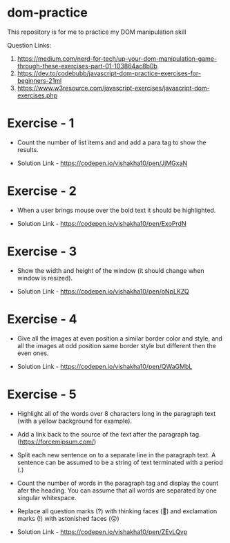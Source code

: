 # dom-practice
This repository is for me to practice my DOM manipulation skill

Question Links: 

1. https://medium.com/nerd-for-tech/up-your-dom-manipulation-game-through-these-exercises-part-01-103864ac8b0b
2. https://dev.to/codebubb/javascript-dom-practice-exercises-for-beginners-21ml
3. https://www.w3resource.com/javascript-exercises/javascript-dom-exercises.php


# Exercise - 1

 - Count the number of list items and and add a para tag to show the results.

 - Solution Link - https://codepen.io/vishakha10/pen/JjMGxaN


# Exercise - 2

 - When a user brings mouse over the bold text it should be highlighted.
 
 - Solution Link - https://codepen.io/vishakha10/pen/ExoPrdN


# Exercise - 3

 - Show the width and height of the window (it should change when window is resized).
 
 - Solution Link - https://codepen.io/vishakha10/pen/oNpLKZQ


# Exercise - 4

 - Give all the images at even position a similar border color and style, and all the images at odd position same border style but different then the even ones.
 
 - Solution Link - https://codepen.io/vishakha10/pen/QWaGMbL

# Exercise - 5

 - Highlight all of the words over 8 characters long in the paragraph text (with a yellow background for example).
 - Add a link back to the source of the text after the paragraph tag.(https://forcemipsum.com/)
 - Split each new sentence on to a separate line in the paragraph text. A sentence can be assumed to be a string of text terminated with a period (.)
 - Count the number of words in the paragraph tag and display the count afer the heading. You can assume that all words are separated by one singular whitespace.
 - Replace all question marks (?) with thinking faces (🤔) and exclamation marks (!) with astonished faces (😲) 
 
 - Solution Link - https://codepen.io/vishakha10/pen/ZEvLQvp


